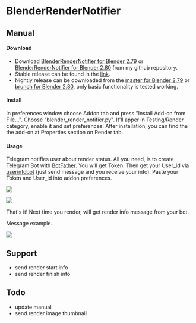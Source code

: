 # BlenderRenderNotifier

## Manual

#### Download

* Download [BlenderRenderNotifier for Blender 2.79](https://github.com/VascoPi/BlenderRenderNotifier/tree/master) or [BlenderRenderNotifier for Blender 2.80](https://github.com/VascoPi/BlenderRenderNotifier/tree/2.80) from my github repository.
* Stable release can be found in the [link](https://github.com/VascoPi/BlenderRenderNotifier/releases).
* Nightly release can be downloaded from the [master for Blender 2.79](https://github.com/VascoPi/BlenderRenderNotifier/archive/master.zip) or [brunch for Blender 2.80](https://github.com/VascoPi/BlenderRenderNotifier/archive/2.80.zip), only basic functionality is tested working.

#### Install

In preferences window choose Addon tab and press "Install Add-on from File...". Choose "blender_render_notifier.py".
It'll apper in Testing/Render category, enable it and set preferences.
After installation, you can find the the add-on at Properties section on Render tab.

#### Usage

Telegram notifies user about render status.
All you need, is to create Telegram Bot with [BotFather](https://core.telegram.org/bots#3-how-do-i-create-a-bot). You will get Token. Then get your User_id via [userinfobot](https://telegram.me/userinfobot) (just send message and you receive your info).
Paste your Token and User_id into addon preferences.


![](https://github.com/VascoPi/BlenderRenderNotifier/raw/master/help/Usage.gif)


![](https://github.com/VascoPi/BlenderRenderNotifier/raw/master/help/Addon_preferences.jpg)


That's it! Next time you render, will get render info message from your bot.

Message example.

![](https://github.com/VascoPi/BlenderRenderNotifier/raw/master/help/Message_example.jpg)


## Support

* send render start info
* send render finish info


## Todo

* update manual
* send render image thumbnail
